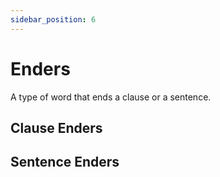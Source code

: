 ```yaml
---
sidebar_position: 6
---
```


# Enders

A type of word that ends a clause or a sentence.

## Clause Enders

## Sentence Enders